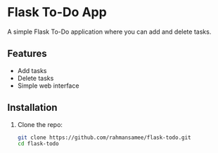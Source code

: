 # Flask To-Do App

A simple Flask To-Do application where you can add and delete tasks.

## Features
- Add tasks
- Delete tasks
- Simple web interface

## Installation

1. Clone the repo:
   ```bash
   git clone https://github.com/rahmansamee/flask-todo.git
   cd flask-todo
